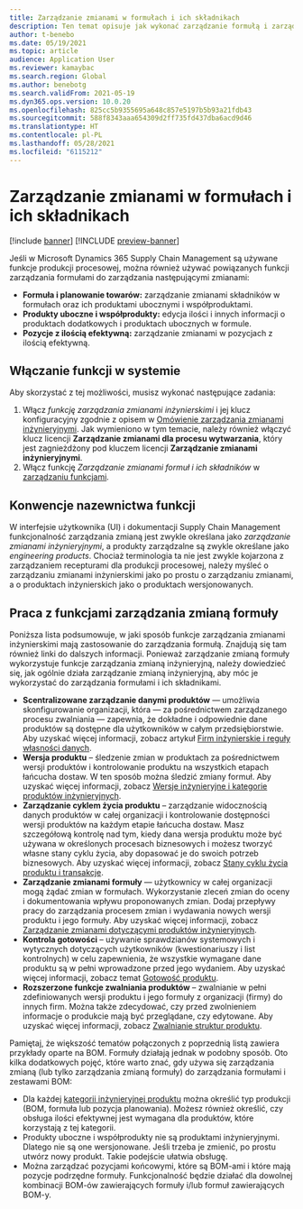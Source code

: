 ```yaml
---
title: Zarządzanie zmianami w formułach i ich składnikach
description: Ten temat opisuje jak wykonać zarządzanie formułą i zarządzać zmianami w danych podstawowych produkcji procesowej.
author: t-benebo
ms.date: 05/19/2021
ms.topic: article
audience: Application User
ms.reviewer: kamaybac
ms.search.region: Global
ms.author: benebotg
ms.search.validFrom: 2021-05-19
ms.dyn365.ops.version: 10.0.20
ms.openlocfilehash: 825cc5b9355695a648c857e5197b5b93a21fdb43
ms.sourcegitcommit: 588f8343aaa654309d2ff735fd437dba6acd9d46
ms.translationtype: HT
ms.contentlocale: pl-PL
ms.lasthandoff: 05/28/2021
ms.locfileid: "6115212"
---
```

# <a name="manage-changes-in-formulas-and-their-ingredients"></a>Zarządzanie zmianami w formułach i ich składnikach

[!include [banner](../includes/banner.md)]
[!INCLUDE [preview-banner](../includes/preview-banner.md)]

Jeśli w Microsoft Dynamics 365 Supply Chain Management są używane funkcje produkcji procesowej, można również używać powiązanych funkcji zarządzania formułami do zarządzania następującymi zmianami:

- **Formuła i planowanie towarów:** zarządzanie zmianami składników w formułach oraz ich produktami ubocznymi i współproduktami.
- **Produkty uboczne i współprodukty:** edycja ilości i innych informacji o produktach dodatkowych i produktach ubocznych w formule.
- **Pozycje z ilością efektywną:** zarządzanie zmianami w pozycjach z ilością efektywną.

## <a name="turn-on-this-feature-in-your-system"></a>Włączanie funkcji w systemie

Aby skorzystać z tej możliwości, musisz wykonać następujące zadania:

1. Włącz *funkcję zarządzania zmianami inżynierskimi* i jej klucz konfiguracyjny zgodnie z opisem w [Omówienie zarządzania zmianami inżynieryjnymi](product-engineering-overview.md). Jak wymieniono w tym temacie, należy również włączyć klucz licencji **Zarządzanie zmianami dla procesu wytwarzania**, który jest zagnieżdżony pod kluczem licencji **Zarządzanie zmianami inżynieryjnymi**.
1. Włącz funkcję *Zarządzanie zmianami formuł i ich składników* w [zarządzaniu funkcjami](../../fin-ops-core/fin-ops/get-started/feature-management/feature-management-overview.md).

## <a name="feature-naming-conventions"></a>Konwencje nazewnictwa funkcji

W interfejsie użytkownika (UI) i dokumentacji Supply Chain Management funkcjonalność zarządzania zmianą jest zwykle określana jako *zarządzanie zmianami inżynieryjnymi*, a produkty zarządzalne są zwykle określane jako *engineering products*. Chociaż terminologia ta nie jest zwykle kojarzona z zarządzaniem recepturami dla produkcji procesowej, należy myśleć o zarządzaniu zmianami inżynierskimi jako po prostu o zarządzaniu zmianami, a o produktach inżynierskich jako o produktach wersjonowanych.

## <a name="work-with-formula-change-management-features"></a>Praca z funkcjami zarządzania zmianą formuły

Poniższa lista podsumowuje, w jaki sposób funkcje zarządzania zmianami inżynierskimi mają zastosowanie do zarządzania formułą. Znajdują się tam również linki do dalszych informacji. Ponieważ zarządzanie zmianą formuły wykorzystuje funkcje zarządzania zmianą inżynieryjną, należy dowiedzieć się, jak ogólnie działa zarządzanie zmianą inżynieryjną, aby móc je wykorzystać do zarządzania formułami i ich składnikami.

- **Scentralizowane zarządzanie danymi produktów** — umożliwia skonfigurowanie organizacji, która — za pośrednictwem zarządzanego procesu zwalniania — zapewnia, że dokładne i odpowiednie dane produktów są dostępne dla użytkowników w całym przedsiębiorstwie. Aby uzyskać więcej informacji, zobacz artykuł [Firm inżynierskie i reguły własności danych](engineering-org-data-ownership-rules.md).
- **Wersja produktu** – śledzenie zmian w produktach za pośrednictwem wersji produktów i kontrolowanie produktu na wszystkich etapach łańcucha dostaw. W ten sposób można śledzić zmiany formuł. Aby uzyskać więcej informacji, zobacz [Wersje inżynieryjne i kategorie produktów inżynieryjnych](engineering-versions-product-category.md).
- **Zarządzanie cyklem życia produktu** – zarządzanie widocznością danych produktów w całej organizacji i kontrolowanie dostępności wersji produktów na każdym etapie łańcucha dostaw. Masz szczegółową kontrolę nad tym, kiedy dana wersja produktu może być używana w określonych procesach biznesowych i możesz tworzyć własne stany cyklu życia, aby dopasować je do swoich potrzeb biznesowych. Aby uzyskać więcej informacji, zobacz [Stany cyklu życia produktu i transakcje](product-lifecycle-state-transactions.md).
- **Zarządzanie zmianami formuły** — użytkownicy w całej organizacji mogą żądać zmian w formułach. Wykorzystanie zleceń zmian do oceny i dokumentowania wpływu proponowanych zmian. Dodaj przepływy pracy do zarządzania procesem zmian i wydawania nowych wersji produktu i jego formuły. Aby uzyskać więcej informacji, zobacz [Zarządzanie zmianami dotyczącymi produktów inżynieryjnych](engineering-change-management.md).
- **Kontrola gotowości** – używanie sprawdzianów systemowych i wytycznych dotyczących użytkowników (kwestionariuszy i list kontrolnych) w celu zapewnienia, że wszystkie wymagane dane produktu są w pełni wprowadzone przed jego wydaniem. Aby uzyskać więcej informacji, zobacz temat [Gotowość produktu](product-readiness.md).
- **Rozszerzone funkcje zwalniania produktów** – zwalnianie w pełni zdefiniowanych wersji produktu i jego formuły z organizacji (firmy) do innych firm. Można także zdecydować, czy przed zwolnieniem informacje o produkcie mają być przeglądane, czy edytowane. Aby uzyskać więcej informacji, zobacz [Zwalnianie struktur produktu](release-product-structure.md).

Pamiętaj, że większość tematów połączonych z poprzednią listą zawiera przykłady oparte na BOM. Formuły działają jednak w podobny sposób. Oto kilka dodatkowych pojęć, które warto znać, gdy używa się zarządzania zmianą (lub tylko zarządzania zmianą formuły) do zarządzania formułami i zestawami BOM:

- Dla każdej [kategorii inżynieryjnej produktu](engineering-versions-product-category.md) można określić typ produkcji (BOM, formuła lub pozycja planowania). Możesz również określić, czy obsługa ilości efektywnej jest wymagana dla produktów, które korzystają z tej kategorii.
- Produkty uboczne i współprodukty nie są produktami inżynieryjnymi. Dlatego nie są one wersjonowane. Jeśli trzeba je zmienić, po prostu utwórz nowy produkt. Takie podejście ułatwia obsługę.
- Można zarządzać pozycjami końcowymi, które są BOM-ami i które mają pozycje podrzędne formuły. Funkcjonalność będzie działać dla dowolnej kombinacji BOM-ów zawierających formuły i/lub formuł zawierających BOM-y.
